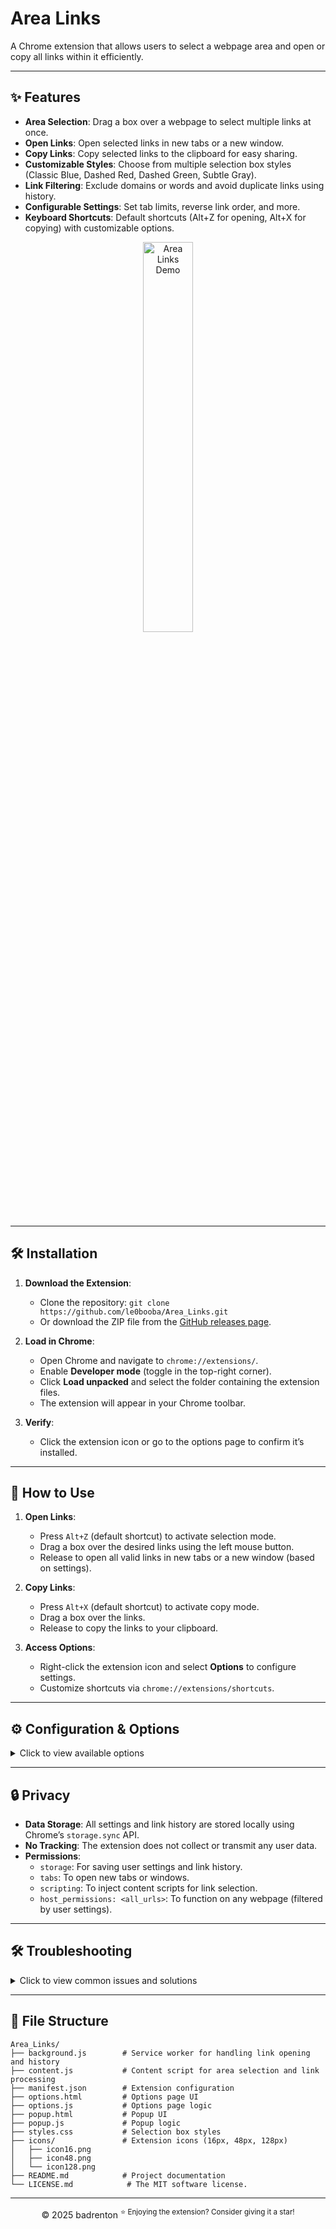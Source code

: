 # Area Links

A Chrome extension that allows users to select a webpage area and open or copy all links within it efficiently.

---

## ✨ Features

- **Area Selection**: Drag a box over a webpage to select multiple links at once.
- **Open Links**: Open selected links in new tabs or a new window.
- **Copy Links**: Copy selected links to the clipboard for easy sharing.
- **Customizable Styles**: Choose from multiple selection box styles (Classic Blue, Dashed Red, Dashed Green, Subtle Gray).
- **Link Filtering**: Exclude domains or words and avoid duplicate links using history.
- **Configurable Settings**: Set tab limits, reverse link order, and more.
- **Keyboard Shortcuts**: Default shortcuts (Alt+Z for opening, Alt+X for copying) with customizable options.

<p align="center">
  <img src="https://raw.githubusercontent.com/le0booba/Area_Links/refs/heads/main/demo.gif" alt="Area Links Demo" width="40%">
</p>

---

## 🛠️ Installation

1. **Download the Extension**:
   - Clone the repository: `git clone https://github.com/le0booba/Area_Links.git`
   - Or download the ZIP file from the [GitHub releases page](https://github.com/le0booba/Area_Links/releases).

2. **Load in Chrome**:
   - Open Chrome and navigate to `chrome://extensions/`.
   - Enable **Developer mode** (toggle in the top-right corner).
   - Click **Load unpacked** and select the folder containing the extension files.
   - The extension will appear in your Chrome toolbar.

3. **Verify**:
   - Click the extension icon or go to the options page to confirm it’s installed.

---

## 📖 How to Use

1. **Open Links**:
   - Press `Alt+Z` (default shortcut) to activate selection mode.
   - Drag a box over the desired links using the left mouse button.
   - Release to open all valid links in new tabs or a new window (based on settings).

2. **Copy Links**:
   - Press `Alt+X` (default shortcut) to activate copy mode.
   - Drag a box over the links.
   - Release to copy the links to your clipboard.

3. **Access Options**:
   - Right-click the extension icon and select **Options** to configure settings.
   - Customize shortcuts via `chrome://extensions/shortcuts`.

---

## ⚙️ Configuration & Options

<details>
<summary>Click to view available options</summary>

<p align="center">
  <img src="https://raw.githubusercontent.com/le0booba/Area_Links/refs/heads/main/screen_options.png" width="500" style="margin-right: 10px;">
  <img src="https://raw.githubusercontent.com/le0booba/Area_Links/refs/heads/main/screen_hotkeys.png" width="700" style="margin-right: 10px;">
</p>

- **Excluded Domains**: Enter comma-separated domains (e.g., `example.com, test.org`) to skip links from those sites.
- **Excluded Words**: Enter comma-separated words to exclude links containing them (e.g., `login, signup`).
- **Maximum Tabs**: Set a limit for the number of tabs opened at once (default: 15).
- **Selection Box Style**: Choose from Classic Blue, Dashed Red, Dashed Green, or Subtle Gray.
- **Remember History**: Enable to avoid opening duplicate links (stored locally).
- **Open in New Window**: Open links in a new browser window instead of tabs.
- **Reverse Order**: Open links in reverse order of selection.
- **Clear History**: Reset the link history via the options page.
- **Shortcuts**: Customize via `chrome://extensions/shortcuts`.

</details>

---

## 🔒 Privacy

- **Data Storage**: All settings and link history are stored locally using Chrome’s `storage.sync` API.
- **No Tracking**: The extension does not collect or transmit any user data.
- **Permissions**:
  - `storage`: For saving user settings and link history.
  - `tabs`: To open new tabs or windows.
  - `scripting`: To inject content scripts for link selection.
  - `host_permissions: <all_urls>`: To function on any webpage (filtered by user settings).

---

## 🛠️ Troubleshooting

<details>
<summary>Click to view common issues and solutions</summary>

- **Extension doesn’t work on some pages**:
  - The extension cannot run on Chrome internal pages (e.g., `chrome://`) or the New Tab page due to browser restrictions.
  - Ensure the page is fully loaded before using the shortcut.

- **Shortcuts not working**:
  - Check for conflicts in `chrome://extensions/shortcuts`.
  - Reassign shortcuts if needed.

- **Links not opening/copying**:
  - Verify that the selection box covers the links completely.
  - Check if the links are excluded by domain or word filters in the options.
  - Ensure the tab limit isn’t reached.

- **Selection box not visible**:
  - Try switching to a different selection style in the options.
  - Ensure no other extensions are interfering with CSS.

</details>

---

## 📂 File Structure

```
Area_Links/
├── background.js        # Service worker for handling link opening and history
├── content.js           # Content script for area selection and link processing
├── manifest.json        # Extension configuration
├── options.html         # Options page UI
├── options.js           # Options page logic
├── popup.html           # Popup UI
├── popup.js             # Popup logic
├── styles.css           # Selection box styles
├── icons/               # Extension icons (16px, 48px, 128px)
│   ├── icon16.png
│   ├── icon48.png
│   └── icon128.png
├── README.md            # Project documentation
└── LICENSE.md            # The MIT software license.
```

---

<p align="center">
© 2025 badrenton
<sup>⭐ Enjoying the extension? Consider giving it a star!</sup>
</p>
